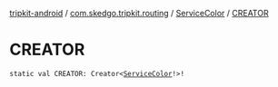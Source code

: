 [tripkit-android](../../index.md) / [com.skedgo.tripkit.routing](../index.md) / [ServiceColor](index.md) / [CREATOR](./-c-r-e-a-t-o-r.md)

# CREATOR

`static val CREATOR: Creator<`[`ServiceColor`](index.md)`!>!`